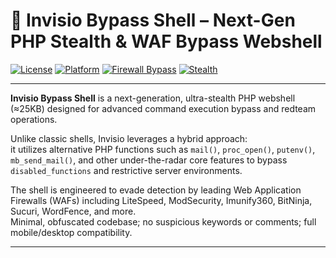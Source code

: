 # 🚩 Invisio Bypass Shell – Next-Gen PHP Stealth & WAF Bypass Webshell

[![License](https://img.shields.io/badge/license-MIT-blue.svg)](LICENSE)
[![Platform](https://img.shields.io/badge/platform-PHP%20%7C%20Linux%2FWindows-informational)](#)
[![Firewall Bypass](https://img.shields.io/badge/bypass-WAF/AV-darkgreen)](#)
[![Stealth](https://img.shields.io/badge/stealth-ultra-lightgreen)](#)

---

**Invisio Bypass Shell** is a next-generation, ultra-stealth PHP webshell (≈25KB) designed for advanced command execution bypass and redteam operations.

Unlike classic shells, Invisio leverages a hybrid approach:  
it utilizes alternative PHP functions such as `mail()`, `proc_open()`, `putenv()`, `mb_send_mail()`, and other under-the-radar core features to bypass `disabled_functions` and restrictive server environments.

The shell is engineered to evade detection by leading Web Application Firewalls (WAFs) including LiteSpeed, ModSecurity, Imunify360, BitNinja, Sucuri, WordFence, and more.  
Minimal, obfuscated codebase; no suspicious keywords or comments; full mobile/desktop compatibility.

---
